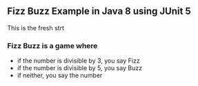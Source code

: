 ## Fizz Buzz Example in Java 8 using JUnit 5
This is the fresh strt
### Fizz Buzz is a game where
- if the number is divisible by 3, you say Fizz
- if the number is divisible by 5, you say Buzz
- if neither, you say the number
